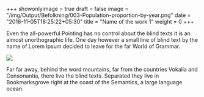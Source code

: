+++
showonlyimage = true
draft = false
image = "/img/Output/Befolkning/003-Population-proportion-by-year.png"
date = "2016-11-05T18:25:22+05:30"
title = "Name of the work 1"
weight = 0
+++

Even the all-powerful Pointing has no control about the blind texts it is an almost unorthographic life. One day however a small line of blind text by the name of Lorem Ipsum decided to leave for the far World of Grammar.
<!--more-->

![](/img/Output/Befolkning/003-Population-proportion-by-year.png)

Far far away, behind the word mountains, far from the countries Vokalia and Consonantia, there live the blind texts. Separated they live in Bookmarksgrove right at the coast of the Semantics, a large language ocean.

